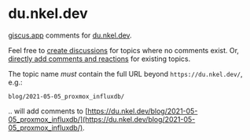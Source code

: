 # du.nkel.dev

[giscus.app](https://giscus.app/) comments for [du.nkel.dev](https://du.nkel.dev/).

Feel free to [create discussions](https://github.com/Sieboldianus/du.nkel.dev/discussions) for topics where no comments exist. Or, [directly add comments and reactions](https://github.com/Sieboldianus/du.nkel.dev/discussions) for existing topics. 

The topic name _must_ contain the full URL beyond `https://du.nkel.dev/`, e.g.:
```
blog/2021-05-05_proxmox_influxdb/
```

.. will add comments to [https://du.nkel.dev/blog/2021-05-05_proxmox_influxdb/](https://du.nkel.dev/blog/2021-05-05_proxmox_influxdb/).

